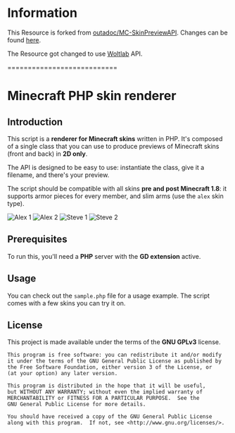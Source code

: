 # Information

This Resource is forked from [outadoc/MC-SkinPreviewAPI](https://github.com/outadoc/MC-SkinPreviewAPI).
Changes can be found [here](https://github.com/xXSchrandXx/MC-SkinPreviewAPI/commits/).

The Resource got changed to use [Woltlab](www.woltlab.com) API.

===========================

Minecraft PHP skin renderer
===========================

Introduction
------------

This script is a **renderer for Minecraft skins** written in PHP. 
It's composed of a single class that you can use to produce previews of Minecraft skins (front and back) in **2D only**.

The API is designed to be easy to use: instantiate the class, give it a filename, and there's your preview.

The script should be compatible with all skins **pre and post Minecraft 1.8**: it supports armor pieces for every member, and
slim arms (use the `alex` skin type).


![Alex 1](http://i.imgur.com/vbbgKnS.png)
![Alex 2](http://i.imgur.com/3NmgANu.png)
![Steve 1](http://i.imgur.com/eKIMRVi.png)
![Steve 2](http://i.imgur.com/JMhxnMh.png)


Prerequisites
-------------

To run this, you'll need a **PHP** server with the **GD extension** active.


Usage
-----

You can check out the `sample.php` file for a usage example. The script comes with a few skins you can try it on.


License
-------

This project is made available under the terms of the **GNU GPLv3** license.


	This program is free software: you can redistribute it and/or modify
	it under the terms of the GNU General Public License as published by
	the Free Software Foundation, either version 3 of the License, or
	(at your option) any later version.

	This program is distributed in the hope that it will be useful,
	but WITHOUT ANY WARRANTY; without even the implied warranty of
	MERCHANTABILITY or FITNESS FOR A PARTICULAR PURPOSE.  See the
	GNU General Public License for more details.

	You should have received a copy of the GNU General Public License
	along with this program.  If not, see <http://www.gnu.org/licenses/>.